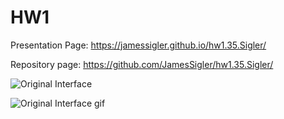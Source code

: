 # HW1

Presentation Page: https://jamessigler.github.io/hw1.35.Sigler/

Repository page: https://github.com/JamesSigler/hw1.35.Sigler/



![Original Interface](https://imgur.com/X09iIa5)


![Original Interface gif](https://media.giphy.com/media/cKc9OKrsUHYWIT0jEF/giphy.gif)
